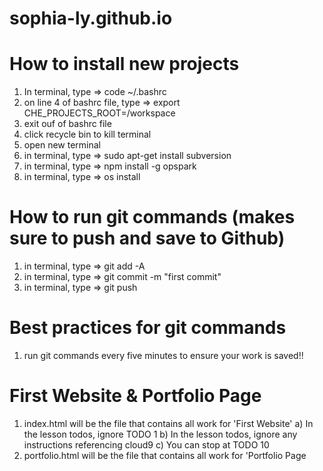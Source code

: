# sophia-ly.github.io

# How to install new projects 
1) In terminal, type => code ~/.bashrc
2) on line 4 of bashrc file, type => export CHE_PROJECTS_ROOT=/workspace
3) exit ouf of bashrc file
4) click recycle bin to kill terminal 
5) open new terminal
6) in terminal, type => sudo apt-get install subversion
7) in terminal, type => npm install -g opspark
8) in terminal, type => os install

# How to run git commands (makes sure to push and save to Github)
1) in terminal, type => git add -A
2) in terminal, type => git commit -m "first commit"
3) in terminal, type => git push

# Best practices for git commands
1) run git commands every five minutes to ensure your work is saved!! 

# First Website & Portfolio Page
1) index.html will be the file that contains all work for 'First Website'
    a) In the lesson todos, ignore TODO 1
   b) In the lesson todos, ignore any instructions referencing cloud9
   c) You can stop at TODO 10
2) portfolio.html will be the file that contains all work for 'Portfolio Page


